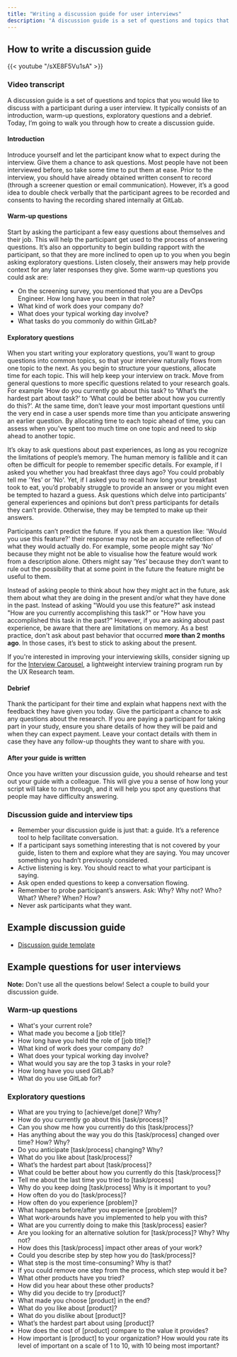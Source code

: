 ```yaml
---
title: "Writing a discussion guide for user interviews"
description: "A discussion guide is a set of questions and topics that you would like to discuss with a participant during a user interview"
---
```


## How to write a discussion guide

{{< youtube "/sXE8F5Vu1sA" >}}

### Video transcript

A discussion guide is a set of questions and topics that you would like to discuss with a participant during a user interview. It typically consists of an introduction, warm-up questions, exploratory questions and a debrief. Today, I’m going to walk you through how to create a discussion guide.

#### Introduction

Introduce yourself and let the participant know what to expect during the interview. Give them a chance to ask questions. Most people have not been interviewed before, so take some time to put them at ease. Prior to the interview, you should have already obtained written consent to record (through a screener question or email communication). However, it’s a good idea to double check verbally that the participant agrees to be recorded and consents to having the recording shared internally at GitLab.

#### Warm-up questions

Start by asking the participant a few easy questions about themselves and their job. This will help the participant get used to the process of answering questions. It’s also an opportunity to begin building rapport with the participant, so that they are more inclined to open up to you when you begin asking exploratory questions. Listen closely, their answers may help provide context for any later responses they give. Some warm-up questions you could ask are:

- On the screening survey, you mentioned that you are a DevOps Engineer. How long have you been in that role?
- What kind of work does your company do?
- What does your typical working day involve?
- What tasks do you commonly do within GitLab?

#### Exploratory questions

When you start writing your exploratory questions, you’ll want to group questions into common topics, so that your interview naturally flows from one topic to the next. As you begin to structure your questions, allocate time for each topic. This will help keep your interview on track. Move from general questions to more specific questions related to your research goals. For example ‘How do you currently go about this task? to ‘What’s the hardest part about task?’ to ‘What could be better about how you currently do this?’. At the same time, don’t leave your most important questions until the very end in case a user spends more time than you anticipate answering an earlier question. By allocating time to each topic ahead of time, you can assess when you've spent too much time on one topic and need to skip ahead to another topic.

It’s okay to ask questions about past experiences, as long as you recognize the limitations of people’s memory. The human memory is fallible and it can often be difficult for people to remember specific details. For example, if I asked you whether you had breakfast three days ago? You could probably tell me 'Yes' or 'No'. Yet, if I asked you to recall how long your breakfast took to eat, you’d probably struggle to provide an answer or you might even be tempted to hazard a guess. Ask questions which delve into participants’ general experiences and opinions but don’t press participants for details they can’t provide. Otherwise, they may be tempted to make up their answers.

Participants can’t predict the future. If you ask them a question like: 'Would you use this feature?' their response may not be an accurate reflection of what they would actually do. For example, some people might say ‘No’ because they might not be able to visualise how the feature would work from a description alone. Others might say ‘Yes’ because they don’t want to rule out the possibility that at some point in the future the feature might be useful to them.

Instead of asking people to think about how they might act in the future, ask them about what they are doing in the present and/or what they have done in the past. Instead of asking "Would you use this feature?" ask instead "How are you currently accomplishing this task?" or "How have you accomplished this task in the past?" However, if you are asking about past experience, be aware that there are limitations on memory. As a best practice, don't ask about past behavior that occurred **more than 2 months ago**. In those cases, it’s best to stick to asking about the present.

If you're interested in improving your interviewing skills, consider signing up for the [Interview Carousel](/handbook/product/ux/ux-research/interview-carousel/), a lightweight interview training program run by the UX Research team.

#### Debrief

Thank the participant for their time and explain what happens next with the feedback they have given you today. Give the participant a chance to ask any questions about the research. If you are paying a participant for taking part in your study, ensure you share details of how they will be paid and when they can expect payment. Leave your contact details with them in case they have any follow-up thoughts they want to share with you.

#### After your guide is written

Once you have written your discussion guide, you should rehearse and test out your guide with a colleague. This will give you a sense of how long your script will take to run through, and it will help you spot any questions that people may have difficulty answering.

### Discussion guide and interview tips

- Remember your discussion guide is just that: a guide. It’s a reference tool to help facilitate conversation.
- If a participant says something interesting that is not covered by your guide, listen to them and explore what they are saying. You may uncover something you hadn’t previously considered.
- Active listening is key. You should react to what your participant is saying.
- Ask open ended questions to keep a conversation flowing.
- Remember to probe participant’s answers. Ask: Why? Why not? Who? What? Where? When? How?
- Never ask participants what they want.

## Example discussion guide

- [Discussion guide template](https://docs.google.com/document/d/1dQ29KkJOZlwrNkxV9z58lR9bNkG2-lSiJPMUpmsiOTw/copy)

## Example questions for user interviews

**Note:** Don't use all the questions below! Select a couple to build your discussion guide.

### Warm-up questions

- What's your current role?
- What made you become a [job title]?
- How long have you held the role of [job title]?
- What kind of work does your company do?
- What does your typical working day involve?
- What would you say are the top 3 tasks in your role?
- How long have you used GitLab?
- What do you use GitLab for?

### Exploratory questions

- What are you trying to [achieve/get done]? Why?
- How do you currently go about this [task/process]?
- Can you show me how you currently do this [task/process]?
- Has anything about the way you do this [task/process] changed over time? How? Why?
- Do you anticipate [task/process] changing? Why?
- What do you like about [task/process]?
- What’s the hardest part about [task/process]?
- What could be better about how you currently do this [task/process]?
- Tell me about the last time you tried to [task/process]
- Why do you keep doing [task/process] Why is it important to you?
- How often do you do [task/process]?
- How often do you experience [problem]?
- What happens before/after you experience [problem]?
- What work-arounds have you implemented to help you with this?
- What are you currently doing to make this [task/process] easier?
- Are you looking for an alternative solution for [task/process]? Why? Why not?
- How does this [task/process] impact other areas of your work?
- Could you describe step by step how you do [task/process]?
- What step is the most time-consuming? Why is that?
- If you could remove one step from the process, which step would it be?
- What other products have you tried?
- How did you hear about these other products?
- Why did you decide to try [product]?
- What made you choose [product] in the end?
- What do you like about [product]?
- What do you dislike about [product]?
- What’s the hardest part about using [product]?
- How does the cost of [product] compare to the value it provides?
- How important is [product] to your organization? How would you rate its level of important on a scale of 1 to 10, with 10 being most important?
